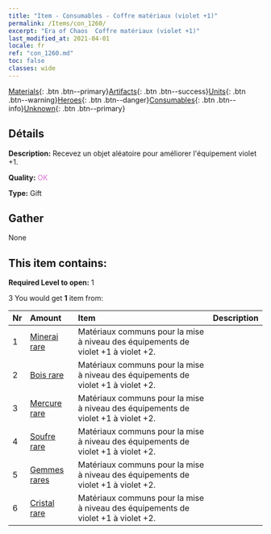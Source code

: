 ```yaml
---
title: "Item - Consumables - Coffre matériaux (violet +1)"
permalink: /Items/con_1260/
excerpt: "Era of Chaos  Coffre matériaux (violet +1)"
last_modified_at: 2021-04-01
locale: fr
ref: "con_1260.md"
toc: false
classes: wide
---
```

 [Materials](/fr/Items/){: .btn .btn--primary}[Artifacts](/fr/Items/Artifacts/){: .btn .btn--success}[Units](/fr/Items/Units/){: .btn .btn--warning}[Heroes](/fr/Items/Heroes/){: .btn .btn--danger}[Consumables](/fr/Items/Consumables/){: .btn .btn--info}[Unknown](/fr/Items/Unknown/){: .btn .btn--primary}

## Détails
 **Description:** Recevez un objet aléatoire pour améliorer l'équipement violet +1.

 **Quality:** <span style="color: #DA70D6">OK</span>

 **Type:** Gift

## Gather

  None

## This item contains:

 **Required Level to open:** 1

 3 You would get **1** item  from:

  | Nr | Amount |     Item    | Description |
  |:---|:-------|:------------|:-----------:|
  | 1 | [Minerai rare](/fr/Items/mat_40/) | Matériaux communs pour la mise à niveau des équipements de violet +1 à violet +2. | 
  | 2 | [Bois rare](/fr/Items/mat_41/) | Matériaux communs pour la mise à niveau des équipements de violet +1 à violet +2. | 
  | 3 | [Mercure rare](/fr/Items/mat_42/) | Matériaux communs pour la mise à niveau des équipements de violet +1 à violet +2. | 
  | 4 | [Soufre rare](/fr/Items/mat_43/) | Matériaux communs pour la mise à niveau des équipements de violet +1 à violet +2. | 
  | 5 | [Gemmes rares](/fr/Items/mat_44/) | Matériaux communs pour la mise à niveau des équipements de violet +1 à violet +2. | 
  | 6 | [Cristal rare](/fr/Items/mat_45/) | Matériaux communs pour la mise à niveau des équipements de violet +1 à violet +2. | 
